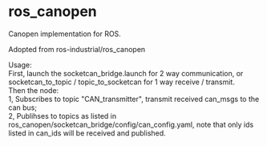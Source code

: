 ros_canopen
===========

Canopen implementation for ROS.

Adopted from ros-industrial/ros_canopen

Usage:  
First, launch the socketcan_bridge.launch for 2 way communication, or socketcan_to_topic / topic_to_socketcan for 1 way receive / transmit.  
Then the node:  
1, Subscribes to topic "CAN_transmitter", transmit received can_msgs to the can bus;  
2, Publihses to topics as listed in ros_canopen/socketcan_bridge/config/can_config.yaml, 
note that only ids listed in can_ids will be received and published.
